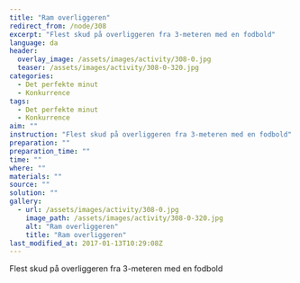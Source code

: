 ```yaml
---
title: "Ram overliggeren"
redirect_from: /node/308
excerpt: "Flest skud på overliggeren fra 3-meteren med en fodbold"
language: da
header:
  overlay_image: /assets/images/activity/308-0.jpg
  teaser: /assets/images/activity/308-0-320.jpg
categories: 
  - Det perfekte minut
  - Konkurrence
tags: 
  - Det perfekte minut
  - Konkurrence
aim: ""
instruction: "Flest skud på overliggeren fra 3-meteren med en fodbold"
preparation: ""
preparation_time: ""
time: ""
where: ""
materials: ""
source: ""
solution: ""
gallery:
  - url: /assets/images/activity/308-0.jpg
    image_path: /assets/images/activity/308-0-320.jpg
    alt: "Ram overliggeren"
    title: "Ram overliggeren"
last_modified_at: 2017-01-13T10:29:08Z
---
```

Flest skud på overliggeren fra 3-meteren med en fodbold
